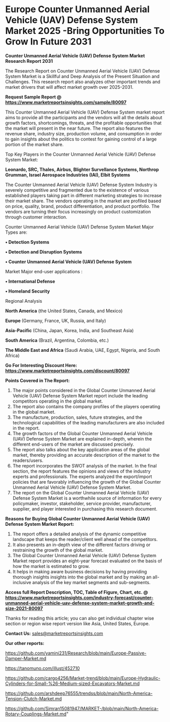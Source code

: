 # Europe Counter Unmanned Aerial Vehicle (UAV) Defense System Market 2025 -Bring Opportunities To Grow In Future 2031

<strong>Counter Unmanned Aerial Vehicle (UAV) Defense System Market Research Report 2031</strong>

The Research Report on Counter Unmanned Aerial Vehicle (UAV) Defense System Market is a Skillful and Deep Analysis of the Present Situation and Challenges. This research report also analyzes other important trends and market drivers that will affect market growth over 2025-2031.

<strong>Request Sample Report @ <a href=https://www.marketreportsinsights.com/sample/80097>https://www.marketreportsinsights.com/sample/80097</a></strong>

This Counter Unmanned Aerial Vehicle (UAV) Defense System market report aims to provide all the participants and the vendors will all the details about growth factors, shortcomings, threats, and the profitable opportunities that the market will present in the near future. The report also features the revenue share, industry size, production volume, and consumption in order to gain insights about the politics to contest for gaining control of a large portion of the market share.

Top Key Players in the Counter Unmanned Aerial Vehicle (UAV) Defense System Market:

<strong>Leonardo, SRC, Thales, Airbus, Blighter Survellance Systems, Northrop Grumman, Israel Aerospace Industries (IAI), Elbit Systems</strong>

The Counter Unmanned Aerial Vehicle (UAV) Defense System Industry is severely competitive and fragmented due to the existence of various established players taking part in different marketing strategies to increase their market share. The vendors operating in the market are profiled based on price, quality, brand, product differentiation, and product portfolio. The vendors are turning their focus increasingly on product customization through customer interaction.

Counter Unmanned Aerial Vehicle (UAV) Defense System Market Major Types are:

<strong>• Detection Systems

• Detection and Disruption Systems

• Counter Unmanned Aerial Vehicle (UAV) Defense System</strong>

Market Major end-user applications :

<strong>• International Defense

• Homeland Security</strong>

Regional Analysis

</u><strong><b>North America</b></strong> (the United States, Canada, and Mexico)

<strong><b>Europe </b></strong>(Germany, France, UK, Russia, and Italy)

<strong><b>Asia-Pacific</b></strong> (China, Japan, Korea, India, and Southeast Asia)

<strong><b>South America</b></strong> (Brazil, Argentina, Colombia, etc.)

<strong><b>The Middle East and Africa</b></strong> (Saudi Arabia, UAE, Egypt, Nigeria, and South Africa)

<strong>Go For Interesting Discount Here: <a href=https://www.marketreportsinsights.com/discount/80097>https://www.marketreportsinsights.com/discount/80097</a></strong>

<strong>Points Covered in The Report:</strong>
<ol>
  <li>The major points considered in the Global Counter Unmanned Aerial Vehicle (UAV) Defense System Market report include the leading competitors operating in the global market.</li>
  <li>The report also contains the company profiles of the players operating in the global market.</li>
  <li>The manufacture, production, sales, future strategies, and the technological capabilities of the leading manufacturers are also included in the report.</li>
  <li>The growth factors of the Global Counter Unmanned Aerial Vehicle (UAV) Defense System Market are explained in-depth, wherein the different end-users of the market are discussed precisely.</li>
  <li>The report also talks about the key application areas of the global market, thereby providing an accurate description of the market to the readers/users.</li>
  <li>The report incorporates the SWOT analysis of the market. In the final section, the report features the opinions and views of the industry experts and professionals. The experts analyzed the export/import policies that are favorably influencing the growth of the Global Counter Unmanned Aerial Vehicle (UAV) Defense System Market.</li>
  <li>The report on the Global Counter Unmanned Aerial Vehicle (UAV) Defense System Market is a worthwhile source of information for every policymaker, investor, stakeholder, service provider, manufacturer, supplier, and player interested in purchasing this research document.</li>
</ol>
<strong>Reasons for Buying Global Counter Unmanned Aerial Vehicle (UAV) Defense System Market Report:</strong>

<ol>
  <li>The report offers a detailed analysis of the dynamic competitive landscape that keeps the reader/client well ahead of the competitors.</li>
  <li>It also presents an in-depth view of the different factors driving or restraining the growth of the global market.</li>
  <li>The Global Counter Unmanned Aerial Vehicle (UAV) Defense System Market report provides an eight-year forecast evaluated on the basis of how the market is estimated to grow.</li>
  <li>It helps in making aware business decisions by having providing thorough insights insights into the global market and by making an all-inclusive analysis of the key market segments and sub-segments.</li>
</ol>
<strong>Access full Report Description, TOC, Table of Figure, Chart, etc. @ <a href=https://www.marketreportsinsights.com/industry-forecast/counter-unmanned-aerial-vehicle-uav-defense-system-market-growth-and-size-2021-80097>https://www.marketreportsinsights.com/industry-forecast/counter-unmanned-aerial-vehicle-uav-defense-system-market-growth-and-size-2021-80097</a></strong>


Thanks for reading this article; you can also get individual chapter wise section or region wise report version like Asia, United States, Europe.

<strong>Contact Us:</strong>
sales@marketreportsinsights.com

<strong>Our other reports:</strong>

<a href=https://github.com/yamini231/Research/blob/main/Europe-Passive-Damper-Market.md>https://github.com/yamini231/Research/blob/main/Europe-Passive-Damper-Market.md</a>

<a href=https://tanomuno.com/illust/452710>https://tanomuno.com/illust/452710</a>

<a href=https://github.com/cargo4256/Market-trend/blob/main/Europe-Hydraulic-Cylinders-for-Small-%26-Medium-sized-Excavators-Market.md>https://github.com/cargo4256/Market-trend/blob/main/Europe-Hydraulic-Cylinders-for-Small-%26-Medium-sized-Excavators-Market.md</a>

<a href=https://github.com/arshdeep76555/trendss/blob/main/North-America-Tension-Clutch-Market.md>https://github.com/arshdeep76555/trendss/blob/main/North-America-Tension-Clutch-Market.md</a>

<a href=https://github.com/Simran15081947/MARKET-/blob/main/North-America-Rotary-Couplings-Market.md>https://github.com/Simran15081947/MARKET-/blob/main/North-America-Rotary-Couplings-Market.md</a>"
